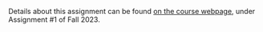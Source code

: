 Details about this assignment can be found [on the course webpage](https://utah.instructure.com/courses/919972/assignments/12590082/), under Assignment #1 of Fall 2023.
